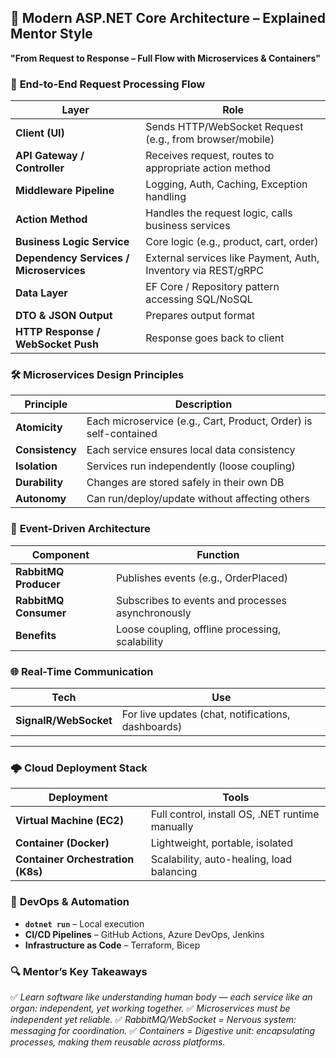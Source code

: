 ## 🧠 **Modern ASP.NET Core Architecture – Explained Mentor Style**

**"From Request to Response – Full Flow with Microservices & Containers"**


### 🔁 **End-to-End Request Processing Flow**

| Layer                                   | Role                                                          |
| --------------------------------------- | ------------------------------------------------------------- |
| **Client (UI)**                         | Sends HTTP/WebSocket Request (e.g., from browser/mobile)      |
| **API Gateway / Controller**            | Receives request, routes to appropriate action method         |
| **Middleware Pipeline**                 | Logging, Auth, Caching, Exception handling                    |
| **Action Method**                       | Handles the request logic, calls business services            |
| **Business Logic Service**              | Core logic (e.g., product, cart, order)                       |
| **Dependency Services / Microservices** | External services like Payment, Auth, Inventory via REST/gRPC |
| **Data Layer**                          | EF Core / Repository pattern accessing SQL/NoSQL              |
| **DTO & JSON Output**                   | Prepares output format                                        |
| **HTTP Response / WebSocket Push**      | Response goes back to client                                  |

### 🛠️ **Microservices Design Principles**

| Principle       | Description                                                      |
| --------------- | ---------------------------------------------------------------- |
| **Atomicity**   | Each microservice (e.g., Cart, Product, Order) is self-contained |
| **Consistency** | Each service ensures local data consistency                      |
| **Isolation**   | Services run independently (loose coupling)                      |
| **Durability**  | Changes are stored safely in their own DB                        |
| **Autonomy**    | Can run/deploy/update without affecting others                   |

### 📩 **Event-Driven Architecture**

| Component             | Function                                          |
| --------------------- | ------------------------------------------------- |
| **RabbitMQ Producer** | Publishes events (e.g., OrderPlaced)              |
| **RabbitMQ Consumer** | Subscribes to events and processes asynchronously |
| **Benefits**          | Loose coupling, offline processing, scalability   |

### 🌐 **Real-Time Communication**

| Tech                  | Use                                                |
| --------------------- | -------------------------------------------------- |
| **SignalR/WebSocket** | For live updates (chat, notifications, dashboards) |

---

### 🌩️ **Cloud Deployment Stack**

| Deployment                        | Tools                                           |
| --------------------------------- | ----------------------------------------------- |
| **Virtual Machine (EC2)**         | Full control, install OS, .NET runtime manually |
| **Container (Docker)**            | Lightweight, portable, isolated                 |
| **Container Orchestration (K8s)** | Scalability, auto-healing, load balancing       |

### 🧩 **DevOps & Automation**

* **`dotnet run`** – Local execution
* **CI/CD Pipelines** – GitHub Actions, Azure DevOps, Jenkins
* **Infrastructure as Code** – Terraform, Bicep

### 🔍 **Mentor’s Key Takeaways**

✅ *Learn software like understanding human body — each service like an organ: independent, yet working together.*
✅ *Microservices must be independent yet reliable.*
✅ *RabbitMQ/WebSocket = Nervous system: messaging for coordination.*
✅ *Containers = Digestive unit: encapsulating processes, making them reusable across platforms.*

